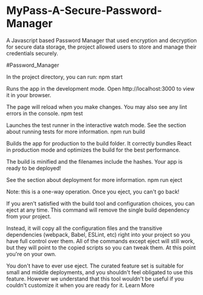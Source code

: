 # MyPass-A-Secure-Password-Manager
A Javascript based Password Manager that used encryption and decryption for secure data storage, the project allowed users to store and manage their credentials securely.

#Password_Manager

In the project directory, you can run: npm start

Runs the app in the development mode. Open http://localhost:3000 to view it in your browser.

The page will reload when you make changes. You may also see any lint errors in the console. npm test

Launches the test runner in the interactive watch mode. See the section about running tests for more information. npm run build

Builds the app for production to the build folder. It correctly bundles React in production mode and optimizes the build for the best performance.

The build is minified and the filenames include the hashes. Your app is ready to be deployed!

See the section about deployment for more information. npm run eject

Note: this is a one-way operation. Once you eject, you can't go back!

If you aren't satisfied with the build tool and configuration choices, you can eject at any time. This command will remove the single build dependency from your project.

Instead, it will copy all the configuration files and the transitive dependencies (webpack, Babel, ESLint, etc) right into your project so you have full control over them. All of the commands except eject will still work, but they will point to the copied scripts so you can tweak them. At this point you're on your own.

You don't have to ever use eject. The curated feature set is suitable for small and middle deployments, and you shouldn't feel obligated to use this feature. However we understand that this tool wouldn't be useful if you couldn't customize it when you are ready for it. Learn More
